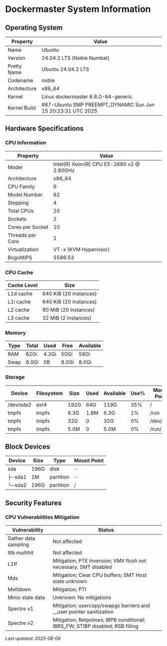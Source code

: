 # Dockermaster System Information

## Operating System

| Property | Value |
|----------|-------|
| Name | Ubuntu |
| Version | 24.04.2 LTS (Noble Numbat) |
| Pretty Name | Ubuntu 24.04.2 LTS |
| Codename | noble |
| Architecture | x86_64 |
| Kernel | Linux dockermaster 6.8.0-64-generic |
| Kernel Build | #67-Ubuntu SMP PREEMPT_DYNAMIC Sun Jun 15 20:23:31 UTC 2025 |

## Hardware Specifications

### CPU Information

| Property | Value |
|----------|-------|
| Model | Intel(R) Xeon(R) CPU E5-2680 v2 @ 2.80GHz |
| Architecture | x86_64 |
| CPU Family | 6 |
| Model Number | 62 |
| Stepping | 4 |
| Total CPUs | 20 |
| Sockets | 2 |
| Cores per Socket | 10 |
| Threads per Core | 1 |
| Virtualization | VT-x (KVM Hypervisor) |
| BogoMIPS | 5586.53 |

### CPU Cache

| Cache Level | Size |
|-------------|------|
| L1d cache | 640 KiB (20 instances) |
| L1i cache | 640 KiB (20 instances) |
| L2 cache | 80 MiB (20 instances) |
| L3 cache | 32 MiB (2 instances) |

### Memory

| Type | Total | Used | Free | Available |
|------|-------|------|------|-----------|
| RAM | 62Gi | 4.2Gi | 50Gi | 58Gi |
| Swap | 8.0Gi | 0B | 8.0Gi | 8.0Gi |

### Storage

| Device | Filesystem | Size | Used | Available | Use% | Mount Point |
|--------|------------|------|------|-----------|------|-------------|
| /dev/sda2 | ext4 | 192G | 64G | 119G | 35% | / |
| tmpfs | tmpfs | 6.3G | 1.8M | 6.3G | 1% | /run |
| tmpfs | tmpfs | 32G | 0 | 32G | 0% | /dev/shm |
| tmpfs | tmpfs | 5.0M | 0 | 5.0M | 0% | /run/lock |

## Block Devices

| Device | Size | Type | Mount Point |
|--------|------|------|-------------|
| sda | 196G | disk | - |
| ├─sda1 | 1M | partition | - |
| └─sda2 | 196G | partition | / |

## Security Features

### CPU Vulnerabilities Mitigation

| Vulnerability | Status |
|---------------|--------|
| Gather data sampling | Not affected |
| Itlb multihit | Not affected |
| L1tf | Mitigation; PTE Inversion; VMX flush not necessary, SMT disabled |
| Mds | Mitigation; Clear CPU buffers; SMT Host state unknown |
| Meltdown | Mitigation; PTI |
| Mmio stale data | Unknown: No mitigations |
| Spectre v1 | Mitigation; usercopy/swapgs barriers and __user pointer sanitization |
| Spectre v2 | Mitigation; Retpolines; IBPB conditional; IBRS_FW; STIBP disabled; RSB filling |

*Last updated: 2025-08-09*
